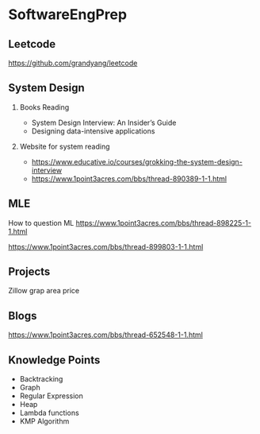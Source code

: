 # SoftwareEngPrep

## Leetcode

https://github.com/grandyang/leetcode

## System Design

1. Books Reading
   - System Design Interview: An Insider’s Guide
   - Designing data-intensive applications

2. Website for system reading
   - https://www.educative.io/courses/grokking-the-system-design-interview
   - https://www.1point3acres.com/bbs/thread-890389-1-1.html



## MLE

How to question ML https://www.1point3acres.com/bbs/thread-898225-1-1.html


https://www.1point3acres.com/bbs/thread-899803-1-1.html

## Projects

Zillow grap area price


## Blogs

https://www.1point3acres.com/bbs/thread-652548-1-1.html


## Knowledge Points

- Backtracking
- Graph
- Regular Expression
- Heap
- Lambda functions
- KMP Algorithm
